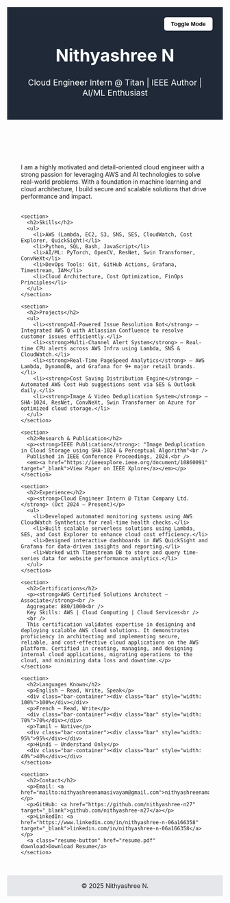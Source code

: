 <html lang="en">
<head>
  <meta charset="UTF-8" />
  <meta name="viewport" content="width=device-width, initial-scale=1.0" />
  <title>Nithyashree N | Cloud Engineer & AI/ML Enthusiast</title>
  <style>
    :root {
      --bg-light: #f4f6f8;
      --text-light: #222;
      --bg-dark: #1e293b;
      --text-dark: #f1f5f9;
    }

    body {
      font-family: 'Inter', sans-serif;
      background-color: var(--bg-light);
      color: var(--text-light);
      transition: background 0.3s, color 0.3s;
      line-height: 1.6;
    }

    body.dark {
      background-color: var(--bg-dark);
      color: var(--text-dark);
    }

    header {
      background: #1f2937;
      color: white;
      padding: 2rem;
      text-align: center;
      position: relative;
    }

    header h1 { font-size: 2.5rem; }
    header p { font-size: 1.2rem; margin-top: 0.5rem; }

    .toggle-btn {
      position: absolute;
      top: 1.5rem;
      right: 1.5rem;
      background: #fff;
      border: none;
      padding: 0.5rem 1rem;
      border-radius: 5px;
      cursor: pointer;
      font-weight: bold;
    }

    body.dark .toggle-btn {
      background: #475569;
      color: white;
    }

    .container {
      max-width: 900px;
      margin: auto;
      padding: 2rem;
    }

    h2 {
      color: #1f2937;
      border-bottom: 2px solid #ddd;
      padding-bottom: 0.5rem;
      margin-bottom: 1rem;
    }

    body.dark h2 {
      color: #f1f5f9;
      border-color: #555;
    }

    ul { list-style-type: none; padding-left: 1.5rem; }
    ul li::before {
      content: "\2192  "; /* Right arrow */
      color: #2563eb;
      font-weight: bold;
    }

    section { margin-bottom: 2rem; }

    footer {
      text-align: center;
      padding: 1rem;
      background: #e5e7eb;
      font-size: 0.9rem;
    }

    body.dark footer {
      background: #334155;
    }

    a { color: #2563eb; text-decoration: none; }
    a:hover { text-decoration: underline; }

    .bar-container {
      background: #e5e7eb;
      border-radius: 5px;
      margin: 0.5rem 0;
      overflow: hidden;
    }

    .bar {
      height: 20px;
      background: #2563eb;
      text-align: right;
      padding-right: 0.5rem;
      color: white;
      font-size: 0.8rem;
      line-height: 20px;
    }

    .resume-button {
      display: inline-block;
      margin-top: 1rem;
      padding: 0.6rem 1.2rem;
      background: #2563eb;
      color: white;
      border-radius: 8px;
      font-weight: bold;
      text-decoration: none;
    }

    .resume-button:hover {
      background: #1e40af;
    }
  </style>
</head>
<body>
  <header>
    <h1>Nithyashree N</h1>
    <p>Cloud Engineer Intern @ Titan | IEEE Author | AI/ML Enthusiast </p>
    <button class="toggle-btn" onclick="toggleMode()">Toggle Mode</button>
  </header>

  <div class="container">
    <section>
      <p>I am a highly motivated and detail-oriented cloud engineer with a strong passion for leveraging AWS and AI technologies to solve real-world problems. With a foundation in machine learning and cloud architecture, I build secure and scalable solutions that drive performance and impact.</p>
    </section>

    <section>
      <h2>Skills</h2>
      <ul>
        <li>AWS (Lambda, EC2, S3, SNS, SES, CloudWatch, Cost Explorer, QuickSight)</li>
        <li>Python, SQL, Bash, JavaScript</li>
        <li>AI/ML: PyTorch, OpenCV, ResNet, Swin Transformer, ConvNeXt</li>
        <li>DevOps Tools: Git, GitHub Actions, Grafana, Timestream, IAM</li>
        <li>Cloud Architecture, Cost Optimization, FinOps Principles</li>
      </ul>
    </section>

    <section>
      <h2>Projects</h2>
      <ul>
        <li><strong>AI-Powered Issue Resolution Bot</strong> – Integrated AWS Q with Atlassian Confluence to resolve customer issues efficiently.</li>
        <li><strong>Multi-Channel Alert System</strong> – Real-time CPU alerts across AWS Infra using Lambda, SNS & CloudWatch.</li>
        <li><strong>Real-Time PageSpeed Analytics</strong> – AWS Lambda, DynamoDB, and Grafana for 9+ major retail brands.</li>
        <li><strong>Cost Saving Distribution Engine</strong> – Automated AWS Cost Hub suggestions sent via SES & Outlook daily.</li>
        <li><strong>Image & Video Deduplication System</strong> – SHA-1024, ResNet, ConvNeXt, Swin Transformer on Azure for optimized cloud storage.</li>
      </ul>
    </section>

    <section>
      <h2>Research & Publication</h2>
      <p><strong>IEEE Publication</strong>: "Image Deduplication in Cloud Storage using SHA-1024 & Perceptual Algorithm"<br />
      Published in IEEE Conference Proceedings, 2024.<br />
      <em><a href="https://ieeexplore.ieee.org/document/10860091" target="_blank">View Paper on IEEE Xplore</a></em></p>
    </section>

    <section>
      <h2>Experience</h2>
      <p><strong>Cloud Engineer Intern @ Titan Company Ltd.</strong> (Oct 2024 – Present)</p>
      <ul>
        <li>Developed automated monitoring systems using AWS CloudWatch Synthetics for real-time health checks.</li>
        <li>Built scalable serverless solutions using Lambda, SES, and Cost Explorer to enhance cloud cost efficiency.</li>
        <li>Designed interactive dashboards in AWS QuickSight and Grafana for data-driven insights and reporting.</li>
        <li>Worked with Timestream DB to store and query time-series data for website performance analytics.</li>
      </ul>
    </section>

    <section>
      <h2>Certifications</h2>
      <p><strong>AWS Certified Solutions Architect – Associate</strong><br />
      Aggregate: 880/1000<br />
      Key Skills: AWS | Cloud Computing | Cloud Services<br />
      <br />
      This certification validates expertise in designing and deploying scalable AWS cloud solutions. It demonstrates proficiency in architecting and implementing secure, reliable, and cost-effective cloud applications on the AWS platform. Certified in creating, managing, and designing internal cloud applications, migrating operations to the cloud, and minimizing data loss and downtime.</p>
    </section>

    <section>
      <h2>Languages Known</h2>
      <p>English – Read, Write, Speak</p>
      <div class="bar-container"><div class="bar" style="width: 100%">100%</div></div>
      <p>French – Read, Write</p>
      <div class="bar-container"><div class="bar" style="width: 70%">70%</div></div>
      <p>Tamil – Native</p>
      <div class="bar-container"><div class="bar" style="width: 95%">95%</div></div>
      <p>Hindi – Understand Only</p>
      <div class="bar-container"><div class="bar" style="width: 40%">40%</div></div>
    </section>

    <section>
      <h2>Contact</h2>
      <p>Email: <a href="mailto:nithyashreenamasivayam@gmail.com">nithyashreenamasivayam@gmail.com</a></p>
      <p>GitHub: <a href="https://github.com/nithyashree-n27" target="_blank">github.com/nithyashree-n27</a></p>
      <p>LinkedIn: <a href="https://www.linkedin.com/in/nithyashree-n-06a166358" target="_blank">linkedin.com/in/nithyashree-n-06a166358</a></p>
      <a class="resume-button" href="resume.pdf" download>Download Resume</a>
    </section>
  </div>

  <footer>
    © 2025 Nithyashree N.
  </footer>

  <script>
    function toggleMode() {
      document.body.classList.toggle("dark");
    }
  </script>
</body>
</html>
